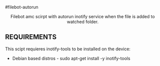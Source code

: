 #filebot-autorun

<p align="center">Filebot amc scirpt with autorun inotify service when the file is added to watched folder.<br />


REQUIREMENTS
------------
This scipt requieres inotify-tools to be installed on the device:
 * Debian based distros - sudo apt-get install -y inotify-tools 


